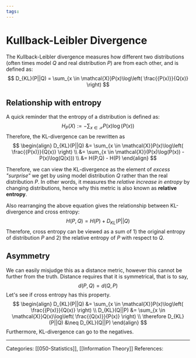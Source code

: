 ```yaml
---
tags:
---
```

# Kullback-Leibler Divergence
The Kullback-Leibler divergence measures how different two distributions (often times model $Q$ and real distribution $P$) are from each other, and is defined as:
$$
D_{KL}(P||Q) = \sum_{x \in \mathcal{X}}P(x)\log\left( \frac{{P(x)}}{Q(x)} \right)
$$

## Relationship with entropy
A quick reminder that the entropy of a distribution is defined as:
$$
H_{P}(X) := -\sum_{x\in\mathcal{X}}P(x)\log(P(x))
$$
Therefore, the KL-divergence can be rewritten as
$$
\begin{align}
D_{KL}(P||Q) &= \sum_{x \in \mathcal{X}}P(x)\log\left( \frac{{P(x)}}{Q(x)} \right) \\
&= \sum_{x \in \mathcal{X}}(P(x)\log(P(x)) - P(x)\log(Q(x))) \\
&= H(P,Q) - H(P)
\end{align}
$$

Therefore, we can view the KL-divergence as the element of _excess "surprise"_ we get by using model distribution $Q$ rather than the real distribution $P$. In other words, it measures the _relative increase in entropy_ by changing distributions, hence why this metric is also known as **relative entropy**.

Also rearranging the above equation gives the relationship between KL-divergence and cross entropy:
$$
H(P, Q) = H(P) + D_{KL}(P||Q)
$$
Therefore, cross entropy can be viewed as a sum of 1) the original entropy of distribution $P$ and 2) the relative entropy of $P$ with respect to $Q$.

## Asymmetry
We can easily misjudge this as a distance metric, however this cannot be further from the truth. Distance requires that it is symmetrical, that is to say,
$$
d(P, Q) = d(Q, P)
$$
Let's see if cross entropy has this property. $$ \begin{align} D_{KL}(P||Q) &= \sum_{x \in \mathcal{X}}P(x)\log\left( \frac{{P(x)}}{Q(x)} \right) \\ D_{KL}(Q||P) &= \sum_{x \in \mathcal{X}}Q(x)\log\left( \frac{{Q(x)}}{P(x)} \right) \\
\therefore D_{KL}(P||Q) &\neq D_{KL}(Q||P)
\end{align}
$$
Furthermore, KL-divergence can go to the negatives. 

---
Categories: [[050-Statistics]], [[Information Theory]]
References:
